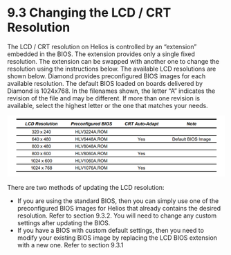 # 9.3 Changing the LCD / CRT Resolution

The LCD / CRT resolution on Helios is controlled by an “extension” embedded in the BIOS. The extension provides only a single fixed resolution. The extension can be swapped with another one to change the resolution using the instructions below. The available LCD resolutions are shown below. Diamond provides preconfigured BIOS images for each available resolution. The default BIOS loaded on boards delivered by Diamond is 1024x768. In the filenames shown, the letter “A” indicates the revision of the file and may be different. If more than one revision is available, select the highest letter or the one that matches your needs.

![](../../../../.gitbook/assets/28%20%282%29.png)

There are two methods of updating the LCD resolution: 

* If you are using the standard BIOS, then you can simply use one of the preconfigured BIOS images for Helios that already contains the desired resolution. Refer to section 9.3.2. You will need to change any custom settings after updating the BIOS. 
* If you have a BIOS with custom default settings, then you need to modify your existing BIOS image by replacing the LCD BIOS extension with a new one. Refer to section 9.3.1 




